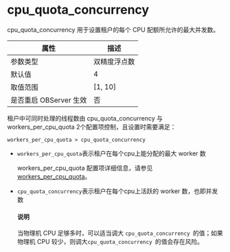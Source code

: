 cpu_quota_concurrency 
==========================================

cpu_quota_concurrency 用于设置租户的每个 CPU 配额所允许的最大并发数。


|      **属性**      |  **描述**   |
|------------------|-----------|
| 参数类型             | 双精度浮点数    |
| 默认值              | 4         |
| 取值范围             | \[1, 10\] |
| 是否重启 OBServer 生效 | 否         |



租户中可同时处理的线程数由 cpu_quota_concurrency 与 workers_per_cpu_quota 2个配置项控制，且设置时需要满足：

`workers_per_cpu_quota > cpu_quota_concurrency`

* `workers_per_cpu_quota`表示租户在每个cpu上能分配的最大 worker 数

  workers_per_cpu_quota 配置项详细信息，请参见 [workers_per_cpu_quota](../3.cluster-level-configuration-items/232.workers_per_cpu_quota.md)。
  

* `cpu_quota_concurrency`表示租户在每个cpu上活跃的 worker 数，也即并发数

  



  <main id="notice" type='explain'>
    <h4>说明</h4>
    <p>当物理机 CPU 足够多时，可以适当调大 <code>cpu_quota_concurrency </code>的值；如果物理机 CPU 较少，则调大<code>cpu_quota_concurrency </code>的值会存在风险。</p>
  </main>
